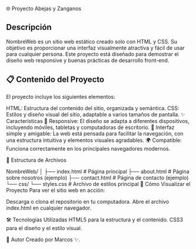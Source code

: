 🌐 Proyecto Abejas y Zanganos

Descripción
------------
NombreWeb es un sitio web estático creado solo con HTML y CSS. Su objetivo es proporcionar una interfaz visualmente atractiva y fácil de usar para cualquier persona. Este proyecto está diseñado para demostrar el diseño web responsive y buenas prácticas de desarrollo front-end.

📋 Contenido del Proyecto
-------------------------
El proyecto incluye los siguientes elementos:

HTML: Estructura del contenido del sitio, organizada y semántica.
CSS: Estilos y diseño visual del sitio, adaptable a varios tamaños de pantalla.
✨ Características
📱 Responsive: El diseño se adapta a diferentes dispositivos, incluyendo móviles, tabletas y computadoras de escritorio.
🧭 Interfaz simple y amigable: La web está pensada para facilitar la navegación, con una estructura intuitiva y elementos visuales agradables.
🌍 Compatible: Funciona correctamente en los principales navegadores modernos.

📂 Estructura de Archivos

NombreWeb/
│
├── index.html        # Página principal
├── about.html        # Página sobre nosotros (ejemplo)
├── contact.html      # Página de contacto (ejemplo)
└── css/
    └── styles.css    # Archivo de estilos principal
🚀 Cómo Visualizar el Proyecto
Para ver el sitio web en acción:

Descarga o clona el repositorio en tu computadora.
Abre el archivo index.html en cualquier navegador.

🛠️ Tecnologías Utilizadas
HTML5 para la estructura y el contenido.
CSS3 para el diseño y el estilo visual.

👤 Autor
Creado por Marcos ✨.

